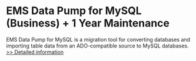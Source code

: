 # EMS Data Pump for MySQL (Business) + 1 Year Maintenance
EMS Data Pump for MySQL is a migration tool for converting databases and importing table data from an ADO-compatible source to MySQL databases.
[>> Detailed information](https://secure.shareit.com/shareit/product.html?productid=300067872&affiliateid=200057808)